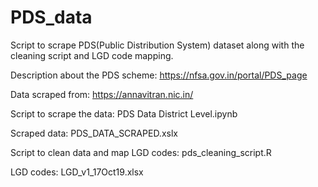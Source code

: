 # PDS_data

Script to scrape PDS(Public Distribution System) dataset along with the cleaning script and LGD code mapping. 

Description about the PDS scheme: https://nfsa.gov.in/portal/PDS_page

Data scraped from: https://annavitran.nic.in/

Script to scrape the data: PDS Data District Level.ipynb

Scraped data: PDS_DATA_SCRAPED.xslx

Script to clean data and map LGD codes: pds_cleaning_script.R

LGD codes: LGD_v1_17Oct19.xlsx
